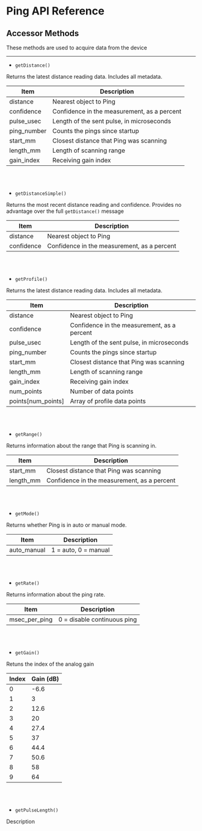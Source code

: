# Ping API Reference

## Accessor Methods

These methods are used to acquire data from the device

-----

* `getDistance()`

Returns the latest distance reading data. Includes all metadata. 

| Item          | Description                                        |
|---------------|----------------------------------------------------|
| distance      | Nearest object to Ping                             |
| confidence    | Confidence in the measurement, as a percent        |
| pulse_usec    | Length of the sent pulse, in microseconds          |
| ping_number   | Counts the pings since startup                     |
| start_mm      | Closest distance that Ping was scanning            |
| length_mm     | Length of scanning range                           |
| gain_index    | Receiving gain index                               |

<br/>
<br/>

* `getDistanceSimple()`

Returns the most recent distance reading and confidence. Provides no advantage over the full `getDistance()` message

| Item          | Description                                        |
|---------------|----------------------------------------------------|
| distance      | Nearest object to Ping                             |
| confidence    | Confidence in the measurement, as a percent        |

<br/>
<br/>

* `getProfile()`

Returns the latest distance reading data. Includes all metadata. 

| Item               | Description                                        |
|--------------------|----------------------------------------------------|
| distance           | Nearest object to Ping                             |
| confidence         | Confidence in the measurement, as a percent        |
| pulse_usec         | Length of the sent pulse, in microseconds          |
| ping_number        | Counts the pings since startup                     |
| start_mm           | Closest distance that Ping was scanning            |
| length_mm          | Length of scanning range                           |
| gain_index         | Receiving gain index                               |
| num_points         | Number of data points                              |
| points[num_points] | Array of profile data points                       |

<br/>
<br/>

* `getRange()`

Returns information about the range that Ping is scanning in.

| Item          | Description                                        |
|---------------|----------------------------------------------------|
| start_mm      | Closest distance that Ping was scanning            |
| length_mm     | Confidence in the measurement, as a percent        |

<br/>
<br/>

* `getMode()`

Returns whether Ping is in auto or manual mode.

| Item             | Description                                        |
|------------------|----------------------------------------------------|
| auto_manual      | 1 = auto, 0 = manual                               |

<br/>
<br/>

* `getRate()`

Returns information about the ping rate.

| Item               | Description                                        |
|--------------------|----------------------------------------------------|
| msec_per_ping      | 0 = disable continuous ping                        |


<br/>
<br/>

* `getGain()`

Retuns the index of the analog gain

| Index | Gain (dB) |
|-------|-----------|
|     0 |      -6.6 |
|     1 |         3 |
|     2 |      12.6 |
|     3 |        20 |
|     4 |      27.4 |
|     5 |        37 |
|     6 |      44.4 |
|     7 |      50.6 |
|     8 |        58 |
|     9 |        64 |

<br/>
<br/>

* `getPulseLength()`

Description

<br/>
<br/>



